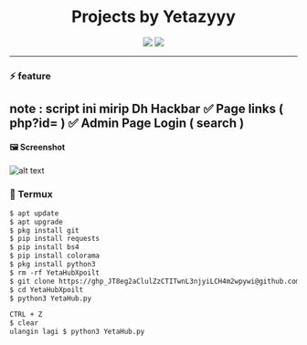 <h1 align="center">
  Projects by Yetazyyy
</h1>

<p align="center">
  <img src="https://img.shields.io/badge/Python-3.x-blue?style=for-the-badge&logo=python&logoColor=white"/>
  <img src="https://img.shields.io/badge/Status-Active-success?style=for-the-badge"/>
</p>

---

### ⚡ feature
note : script ini mirip Dh Hackbar
✅  Page links ( php?id= )
✅  Admin Page Login ( search )
---
#### 🖼️ Screenshot
![alt text](https://github.com/Yetazyyy/YetaHubXpoilt/blob/main/Screenshot_2025-09-08-12-30-00-969_ru.iiec.pydroid3-edit.jpg?raw=true)

### 📱 Termux
```txt
$ apt update
$ apt upgrade
$ pkg install git
$ pip install requests
$ pip install bs4
$ pip install colorama
$ pkg install python3
$ rm -rf YetaHubXpoilt
$ git clone https://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@github.com/Yetazyyy/YetaHubXpoilt.git
$ cd YetaHubXpoilt
$ python3 YetaHub.py

CTRL + Z 
$ clear
ulangin lagi $ python3 YetaHub.py
